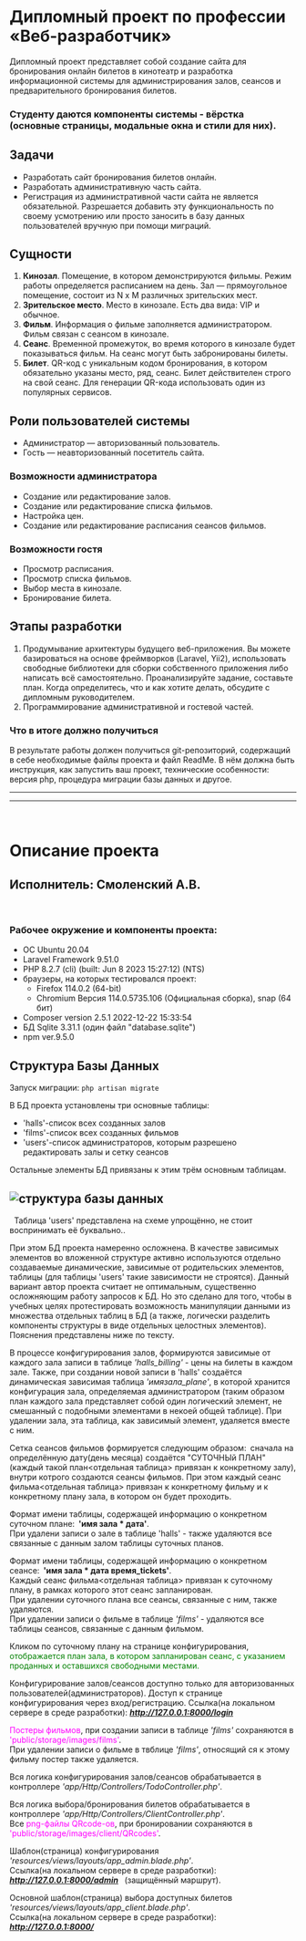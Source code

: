 # Дипломный проект по профессии «Веб-разработчик»

Дипломный проект представляет собой создание сайта для бронирования онлайн билетов в кинотеатр и разработка информационной системы для администрирования залов, сеансов и предварительного бронирования билетов.

### Студенту даются компоненты системы - вёрстка (основные страницы, модальные окна и стили для них).

## Задачи

* Разработать сайт бронирования билетов онлайн.
* Разработать административную часть сайта.
* Регистрация из административной части сайта не является обязательной. Разрешается добавить эту функциональность по своему усмотрению или просто заносить в базу данных пользователей вручную при помощи миграций.

## Сущности

1. **Кинозал**. Помещение, в котором демонстрируются фильмы. Режим работы определяется расписанием на день. Зал — прямоугольное помещение, состоит из N х M различных зрительских мест.
2. **Зрительское место**. Место в кинозале. Есть два вида: VIP и обычное.
3. **Фильм**. Информация о фильме заполняется администратором. Фильм связан с сеансом в кинозале.
4. **Сеанс**. Временной промежуток, во время которого в кинозале будет показываться фильм. На сеанс могут быть забронированы билеты.
5. **Билет**. QR-код c уникальным кодом бронирования, в котором обязательно указаны место, ряд, сеанс. Билет действителен строго на свой сеанс. Для генерации QR-кода использовать один из популярных сервисов.

## Роли пользователей системы

* Администратор — авторизованный пользователь.
* Гость — неавторизованный посетитель сайта.

### Возможности администратора

* Создание или редактирование залов.
* Создание или редактирование списка фильмов.
* Настройка цен.
* Создание или редактирование расписания сеансов фильмов.

### Возможности гостя

* Просмотр расписания.
* Просмотр списка фильмов.
* Выбор места в кинозале.
* Бронирование билета.

## Этапы разработки

1. Продумывание архитектуры будущего веб-приложения. Вы можете базироваться на основе фреймворков (Laravel, Yii2), использовать свободные библиотеки для сборки собственного приложения либо написать всё самостоятельно. Проанализируйте задание, составьте план. Когда определитесь, что и как хотите делать, обсудите с дипломным руководителем.
2. Программирование административной и гостевой частей.

### Что в итоге должно получиться

В результате работы должен получиться git-репозиторий, содержащий в себе необходимые файлы проекта и файл ReadMe. В нём должна быть инструкция, как запустить ваш проект, технические особенности: версия php, процедура миграции базы данных и другое.

---
---
&nbsp;
# **Описание проекта**
## Исполнитель: Смоленский А.В.

&nbsp;
### Рабочее окружение и компоненты проекта:
- ОС Ubuntu 20.04
- Laravel Framework 9.51.0
- PHP 8.2.7 (cli) (built: Jun  8 2023 15:27:12) (NTS)
- браузеры, на которых тестировался проект:
  - Firefox 114.0.2 (64-bit)
  - Chromium Версия 114.0.5735.106 (Официальная сборка), snap (64 бит)
- Composer version 2.5.1 2022-12-22 15:33:54
- БД Sqlite 3.31.1 (один файл "database.sqlite")
- npm ver.9.5.0

## Структура Базы Данных

Запуск миграции: `php artisan migrate`

В БД проекта установлены три основные таблицы:
  - 'halls'-список всех созданных залов
  - 'films'-список всех созданных фильмов
  - 'users'-список администраторов, которым разрешено редактировать залы и сетку сеансов

Остальные элементы БД привязаны к этим трём основным таблицам.

![структура базы данных](/img_descriptions/db_structure.jpg)
---
&nbsp;
Таблица 'users' представлена на схеме упрощённо, не стоит воспринимать её буквально..

При этом БД проекта намеренно осложнена. В качестве зависимых элементов во вложенной структуре активно используются отдельно создаваемые динамические, зависимые от родительских элементов, таблицы (для таблицы 'users' такие зависимости не строятся). Данный вариант автор проекта считает не оптимальным, существенно осложняющим работу запросов к БД. Но это сделано для того, чтобы в учебных целях протестировать возможность манипуляции данными из множества отдельных таблиц в БД (а также, логически разделить компоненты структуры в виде отдельных целостных элементов).
Пояснения представлены ниже по тексту.

В процессе конфигурирования залов, формируются зависимые от каждого зала записи в таблице *'halls_billing'* - цены на билеты в каждом зале. Также, при создании новой записи в 'halls' создаётся динамическая зависимая таблица *'имязала_plane'*, в которой хранится конфигурация зала, определяемая администратором (таким образом план каждого зала представляет собой один логический элемент, не смешанный с подобными элементами в некоей общей таблице). При удалении зала, эта таблица, как зависимый элемент, удаляется вместе с ним.

Сетка сеансов фильмов формируется следующим образом:&ensp;сначала на определённую дату(день месяца) создаётся "СУТОЧНЫй ПЛАН" (каждый такой план<отдельная таблица> привязан к конкретному залу), внутри котрого создаются сеансы фильмов. При этом каждый сеанс фильма<отдельная таблица> привязан к конкретному фильму и к конкретному плану зала, в котором он будет проходить.

Формат имени таблицы, содержащей информацию о конкретном суточном плане:&ensp;**'имя зала * дата'**.  
При удалени записи о зале в таблице 'halls' - также удаляются все связанные с данным залом таблицы суточных планов.

Формат имени таблицы, содержащей информацию о конкретном сеансе:&ensp;**'имя зала * дата время_tickets'**.  
Каждый сеанс фильма<отдельная таблица> привязан к суточному плану, в рамках которого этот сеанс запланирован.  
При удалении суточного плана все сеансы, связанные с ним, также удаляются.   
При удалении записи о фильме в таблице *'films'* - удаляются все таблицы сеансов, связанные с данным фильмом.

Кликом по суточному плану на странице конфигурирования, <span style="color: green">отображается план зала, в котором запланирован сеанс, с указанием проданных и оставшихся свободными местами.</span>  

Конфигурирование залов/сеансов доступно только для авторизованных пользователей(администраторов).
Доступ к странице конфигурирования через вход/регистрацию.
Ссылка(на локальном сервере в среде разработки): ***http://127.0.0.1:8000/login***

<span style="color: magenta">Постеры фильмов</span>, при создании записи в таблице *'films'* сохраняются в <span style="color: magenta">'public/storage/images/films'</span>.  
При удалении записи о фильме в твблице *'films'*, относящий ся к этому фильму постер также удаляется.

Вся логика конфигурирования залов/сеансов обрабатывается в контроллере *'app/Http/Controllers/TodoController.php'*.  

Вся логика выбора/бронирования билетов обрабатывается в контроллере *'app/Http/Controllers/ClientController.php'*.  
Все <span style="color: magenta">png-файлы QRcode-ов</span>, при бронировании сохраняются в <span style="color: magenta">'public/storage/images/client/QRcodes'</span>.  

Шаблон(страница) конфигурирования *'resources/views/layouts/app_admin.blade.php'*.  
Ссылка(на локальном сервере в среде разработки): ***http://127.0.0.1:8000/admin*** &ensp;(защищённый маршрут).

Основной шаблон(страница) выбора доступных билетов *'resources/views/layouts/app_client.blade.php'*.  
Ссылка(на локальном сервере в среде разработки): ***http://127.0.0.1:8000/***